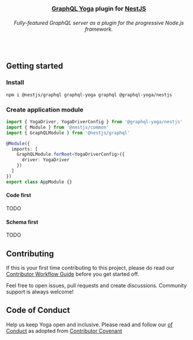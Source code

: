 <div align="center">
  <br />

  <h3>
    <a href="https://the-guild.dev/graphql/yoga-server">GraphQL Yoga</a> plugin for <a href="https://nestjs.com">NestJS</a>
  </h3>

  <h6>Fully-featured GraphQL server as a plugin for the progressive Node.js framework.</h6>

  <br />
</div>

## Getting started

### Install

```shell
npm i @nestjs/graphql graphql-yoga graphql @graphql-yoga/nestjs
```

### Create application module

```typescript
import { YogaDriver, YogaDriverConfig } from '@graphql-yoga/nestjs'
import { Module } from '@nestjs/common'
import { GraphQLModule } from '@nestjs/graphql'

@Module({
  imports: [
    GraphQLModule.forRoot<YogaDriverConfig>({
      driver: YogaDriver
    })
  ]
})
export class AppModule {}
```

#### Code first

TODO

#### Schema first

TODO

## Contributing

If this is your first time contributing to this project, please do read our
[Contributor Workflow Guide](https://github.com/the-guild-org/Stack/blob/master/CONTRIBUTING.md)
before you get started off.

Feel free to open issues, pull requests and create discussions. Community support is always welcome!

## Code of Conduct

Help us keep Yoga open and inclusive. Please read and follow our
[ of Conduct](https://github.com/the-guild-org/Stack/blob/master/CODE_OF_CONDUCT.md) as adopted from
[Contributor Covenant](https://www.contributor-covenant.org/)

